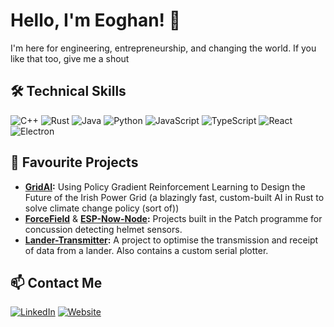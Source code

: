 # Hello, I'm Eoghan! 👋

I'm here for engineering, entrepreneurship, and changing the world.
If you like that too, give me a shout

## 🛠️ Technical Skills

![C++](https://skillicons.dev/icons?i=cpp)
![Rust](https://skillicons.dev/icons?i=rust)
![Java](https://skillicons.dev/icons?i=java)
![Python](https://skillicons.dev/icons?i=python)
![JavaScript](https://skillicons.dev/icons?i=javascript)
![TypeScript](https://skillicons.dev/icons?i=typescript)
![React](https://skillicons.dev/icons?i=react)
![Electron](https://skillicons.dev/icons?i=electron)


## 🚀 Favourite Projects

- **[GridAI](https://github.com/ETM-Code/eirgrid):** Using Policy Gradient Reinforcement Learning to Design the Future of the Irish Power Grid (a blazingly fast, custom-built AI in Rust to solve climate change policy (sort of))
- **[ForceField](https://github.com/ETM-Code/forceField)** & **[ESP-Now-Node](https://github.com/ETM-Code/ESP-Now-Node):** Projects built in the Patch programme for concussion detecting helmet sensors.
- **[Lander-Transmitter](https://github.com/ETM-Code/Lander-Code):** A project to optimise the transmission and receipt of data from a lander. Also contains a custom serial plotter.


## 📫 Contact Me

[![LinkedIn](https://img.shields.io/badge/LinkedIn-Eoghan%20Collins-blue?style=flat&logo=linkedin)](https://www.linkedin.com/in/eoghan-timothy-collins/)
[![Website](https://img.shields.io/badge/eoghancollins.com-red?style=flat&logo=google-chrome)](https://eoghancollins.com)
